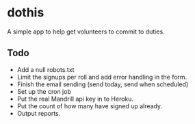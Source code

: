dothis
======

A simple app to help get volunteers to commit to duties.

## Todo

* Add a null robots.txt
* Limit the signups per roll and add error handling in the form.
* Finish the email sending (send today, send when scheduled)
* Set up the cron job
* Put the real Mandrill api key in to Heroku.
* Put the count of how many have signed up already.
* Output reports.


